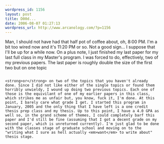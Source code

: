```yaml
--- 
wordpress_id: 1156
layout: post
title: D00d...
date: 2006-08-07 01:27:13
wordpress_url: http://www.arcanology.com/?p=1156
---
```

Man, I should not have had that half pot of coffee about, oh, 8:00 PM. I'm a bit too wired now and it's 11:20 PM or so. Not a good sign... I suppose that I'll be up for a while now. On a plus note, I just finished my last paper for my last full class in my Master's program. I was forced to do, effectively, two of my previous papers. The last paper is roughly double the size of the first two but on one topic 
                                                                                                                                                                                                                                                                                                                                                                                                                                                                                                                                                                                                                                                                                                                                                                                                                      
                                                                                                                                                                                                                                                                                                                                                                                                                                                                                                                                                                                                                                                                                                                                                                                                                      <strong>or</strong> on two of the topics that you haven't already done. Since I did not like either of the single topics or found them horribly unwieldy, I wound up doing two previous topics. Each one of those is the equivilant of one of my earlier papers in this class, which strikes me as unfair but, you know, fuck it, I'm done. At this point, I barely care what grade I get. I started this program in January, 2005 and the only thing that I have left is a one credit thesis prep class and my thesis. Up to this point, I have a 4.0 GPA as well so, in the grand scheme of themes, I could completely barf this paper and I'd still be fine (assuming that I got a decent grade on my second paper, which is unreturned currently). I'm just glad to be done with the classes stage of graduate school and moving on to the "writing what I sure as hell actually <em>want</em> to write about" thesis stage.
